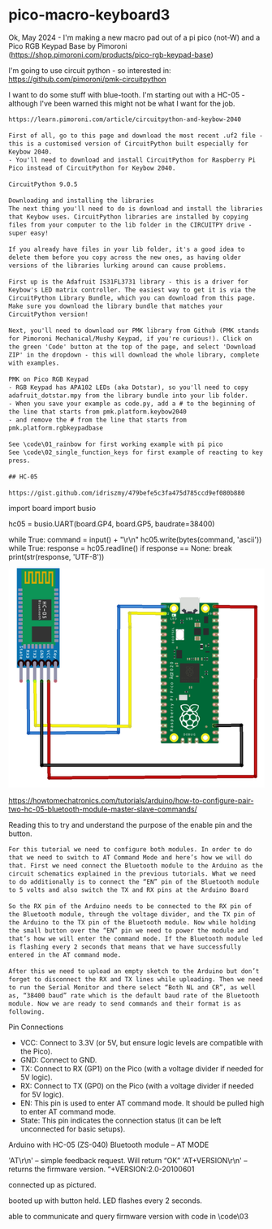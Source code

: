 # pico-macro-keyboard3

Ok, May 2024 - I'm making a new macro pad out of a pi pico (not-W) and a Pico RGB Keypad Base by Pimoroni (https://shop.pimoroni.com/products/pico-rgb-keypad-base)

I'm going to use circuit python - so interested in: https://github.com/pimoroni/pmk-circuitpython

I want to do some stuff with blue-tooth. I'm starting out with a HC-05 - although I've been warned this might not be what I want for the job.


```
https://learn.pimoroni.com/article/circuitpython-and-keybow-2040

First of all, go to this page and download the most recent .uf2 file - this is a customised version of CircuitPython built especially for Keybow 2040.
- You'll need to download and install CircuitPython for Raspberry Pi Pico instead of CircuitPython for Keybow 2040.

CircuitPython 9.0.5

Downloading and installing the libraries
The next thing you'll need to do is download and install the libraries that Keybow uses. CircuitPython libraries are installed by copying files from your computer to the lib folder in the CIRCUITPY drive - super easy!

If you already have files in your lib folder, it's a good idea to delete them before you copy across the new ones, as having older versions of the libraries lurking around can cause problems.

First up is the Adafruit IS31FL3731 library - this is a driver for Keybow's LED matrix controller. The easiest way to get it is via the CircuitPython Library Bundle, which you can download from this page. Make sure you download the library bundle that matches your CircuitPython version!

Next, you'll need to download our PMK library from Github (PMK stands for Pimoroni Mechanical/Mushy Keypad, if you're curious!). Click on the green 'Code' button at the top of the page, and select 'Download ZIP' in the dropdown - this will download the whole library, complete with examples.

PMK on Pico RGB Keypad
- RGB Keypad has APA102 LEDs (aka Dotstar), so you'll need to copy adafruit_dotstar.mpy from the library bundle into your lib folder.
- When you save your example as code.py, add a # to the beginning of the line that starts from pmk.platform.keybow2040 
- and remove the # from the line that starts from pmk.platform.rgbkeypadbase

See \code\01_rainbow for first working example with pi pico
See \code\02_single_function_keys for first example of reacting to key press.

## HC-05

https://gist.github.com/idriszmy/479befe5c3fa475d785ccd9ef080b880

```
import board
import busio

hc05 = busio.UART(board.GP4, board.GP5, baudrate=38400)

while True:
    command = input() + "\r\n"
    hc05.write(bytes(command, 'ascii'))
    while True:
        response = hc05.readline()
        if response == None:
            break
        print(str(response, 'UTF-8'))

![Wiring for HC-05](/readme_img/hc05.png)

https://howtomechatronics.com/tutorials/arduino/how-to-configure-pair-two-hc-05-bluetooth-module-master-slave-commands/

Reading this to try and understand the purpose of the enable pin and the button.

```
For this tutorial we need to configure both modules. In order to do that we need to switch to AT Command Mode and here’s how we will do that. First we need connect the Bluetooth module to the Arduino as the circuit schematics explained in the previous tutorials. What we need to do additionally is to connect the “EN” pin of the Bluetooth module to 5 volts and also switch the TX and RX pins at the Arduino Board

So the RX pin of the Arduino needs to be connected to the RX pin of the Bluetooth module, through the voltage divider, and the TX pin of the Arduino to the TX pin of the Bluetooth module. Now while holding the small button over the “EN” pin we need to power the module and that’s how we will enter the command mode. If the Bluetooth module led is flashing every 2 seconds that means that we have successfully entered in the AT command mode.

After this we need to upload an empty sketch to the Arduino but don’t forget to disconnect the RX and TX lines while uploading. Then we need to run the Serial Monitor and there select “Both NL and CR”, as well as, “38400 baud” rate which is the default baud rate of the Bluetooth module. Now we are ready to send commands and their format is as following.
```

Pin Connections
- VCC: Connect to 3.3V (or 5V, but ensure logic levels are compatible with the Pico).
- GND: Connect to GND.
- TX: Connect to RX (GP1) on the Pico (with a voltage divider if needed for 5V logic).
- RX: Connect to TX (GP0) on the Pico (with a voltage divider if needed for 5V logic).
- EN: This pin is used to enter AT command mode. It should be pulled high to enter AT command mode.
- State: This pin indicates the connection status (it can be left unconnected for basic setups).

Arduino with HC-05 (ZS-040) Bluetooth module – AT MODE

'AT\r\n' – simple feedback request. Will return “OK”
'AT+VERSION\r\n' – returns the firmware version. “+VERSION:2.0-20100601

connected up as pictured.

booted up with button held. LED flashes every 2 seconds.

able to communicate and query firmware version with code in \code\03